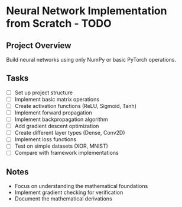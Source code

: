 # Neural Network Implementation from Scratch - TODO

## Project Overview
Build neural networks using only NumPy or basic PyTorch operations.

## Tasks
- [ ] Set up project structure
- [ ] Implement basic matrix operations
- [ ] Create activation functions (ReLU, Sigmoid, Tanh)
- [ ] Implement forward propagation
- [ ] Implement backpropagation algorithm
- [ ] Add gradient descent optimization
- [ ] Create different layer types (Dense, Conv2D)
- [ ] Implement loss functions
- [ ] Test on simple datasets (XOR, MNIST)
- [ ] Compare with framework implementations

## Notes
- Focus on understanding the mathematical foundations
- Implement gradient checking for verification
- Document the mathematical derivations

